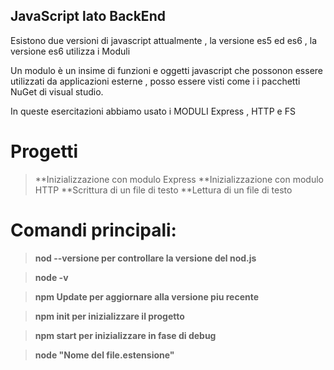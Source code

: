 ## JavaScript lato BackEnd

Esistono due versioni di javascript attualmente , la versione es5 ed es6 , la versione es6 utilizza i Moduli 

Un modulo è un insime di funzioni e oggetti javascript che possonon essere utilizzati da applicazioni esterne , posso essere visti come i
i pacchetti NuGet di visual studio. 

In queste esercitazioni abbiamo  usato i MODULI Express , HTTP e  FS 

# Progetti 

> **Inizializzazione con modulo Express
> **Inizializzazione con modulo HTTP
> **Scrittura di un file di testo
> **Lettura di un file di testo 


#  Comandi principali:

> **nod --versione per controllare la versione del nod.js**

> **node -v**

> **npm Update per aggiornare alla versione piu recente** 

> **npm init per inizializzare il progetto** 

> **npm start per inizializzare in  fase di debug**

> **node "Nome del file.estensione"** 